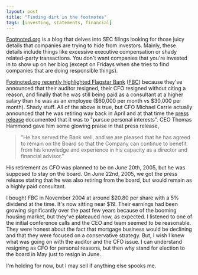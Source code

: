 ```yaml
---
layout: post
title: "Finding dirt in the footnotes"
tags: [investing, statements, financial]
---
```


[Footnoted.org](http://www.footnoted.org) is a blog that delves into SEC filings looking for those juicy details that companies are trying to hide from investors. Mainly, these details include things like excessive executive compensation or shady related-party transactions. You don't want companies that you're invested in to show up on her blog (except on Fridays when she tries to find companies that are doing responsible things).

[Footnoted.org recently highlighted Flagstar Bank](http://www.footnoted.org/not-adding-up/) ([FBC](http://finance.yahoo.com/q?d=t&amp;s=FBC)) because they've announced that their auditor resigned, their CFO resigned without citing a reason, and finally that he was still being paid as a consultant at a higher salary than he was as an employee ($60,000 per month vs $30,000 per month). Shady stuff. All of the above is true, but CFO Michael Carrie actually announced that he was retiring way back in April and at that time the [press release](http://www.flagstar.com/inside/article.jsp?article=4516998959&amp;type=1) documented that it was to "pursue personal interests". CEO Thomas Hammond gave him some glowing praise in that press release,

> "He has served the Bank well, and we are pleased that he has agreed to remain on the Board so that the Company can continue to benefit from his knowledge  and experience in his capacity as a director and financial advisor."

His retirement as CFO was planned to be on June 20th, 2005, but he was supposed to stay on the board. On June 22nd, 2005, we got the press release stating that he was also retiring from the board, but would remain as a highly paid consultant.

I bought FBC in November 2004 at around $20.80 per share with a 5% dividend at the time. It's now sitting near $19. Their earnings had been growing significantly over the past few years because of the booming housing market, but they've plateaued now, as expected. I listened to one of the initial conference calls and the CEO and team seemed to be reasonable. They were honest about the fact that mortgage business would be declining and that they were focused on a conservative strategy. But, I wish I knew what was going on with the auditor and the CFO issue. I can understand resigning as CFO for personal reasons, but then why stand for election to the board in May just to resign in June.

I'm holding for now, but I may sell if anything else spooks me.
